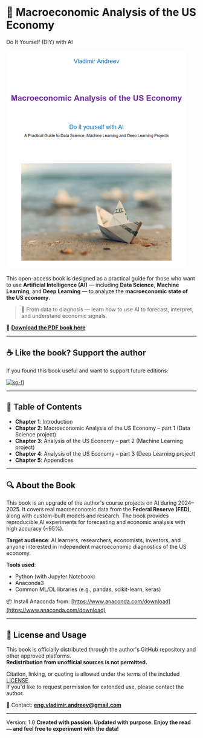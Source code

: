 # 📘 Macroeconomic Analysis of the US Economy
Do It Yourself (DIY) with AI

![cover](cover.png)

This open-access book is designed as a practical guide for those who want to use **Artificial Intelligence (AI)** — including **Data Science**, **Machine Learning**, and **Deep Learning** — to analyze the **macroeconomic state of the US economy**.

> 🧠 From data to diagnosis — learn how to use AI to forecast, interpret, and understand economic signals.

📄 [**Download the PDF book here**](./AI-DIY-Book.pdf)

---

## ☕ Like the book? Support the author

If you found this book useful and want to support future editions:

[![ko-fi](https://ko-fi.com/img/githubbutton_sm.svg)](https://ko-fi.com/engineer194)

---

## 📑 Table of Contents

- **Chapter 1**: Introduction
- **Chapter 2**: Macroeconomic Analysis of the US Economy – part 1 (Data Science project)
- **Chapter 3**: Analysis of the US Economy – part 2 (Machine Learning project)
- **Chapter 4**: Analysis of the US Economy – part 3 (Deep Learning project)
- **Chapter 5**: Appendices

---

## 🔍 About the Book

This book is an upgrade of the author's course projects on AI during 2024–2025. It covers real macroeconomic data from the **Federal Reserve (FED)**, along with custom-built models and research. The book provides reproducible AI experiments for forecasting and economic analysis with high accuracy (~95%).

**Target audience**: AI learners, researchers, economists, investors, and anyone interested in independent macroeconomic diagnostics of the US economy.

**Tools used**:
- Python (with Jupyter Notebook)
- Anaconda3
- Common ML/DL libraries (e.g., pandas, scikit-learn, keras)

📦 Install Anaconda from: [https://www.anaconda.com/download](https://www.anaconda.com/download)

---

## 📘 License and Usage

This book is officially distributed through the author's GitHub repository and other approved platforms.  
**Redistribution from unofficial sources is not permitted.**

Citation, linking, or quoting is allowed under the terms of the included [LICENSE](./LICENSE).  
If you'd like to request permission for extended use, please contact the author.

📧 Contact: **eng.vladimir.andreev@gmail.com**

---

Version: 1.0
**Created with passion. Updated with purpose. Enjoy the read — and feel free to experiment with the data!**
